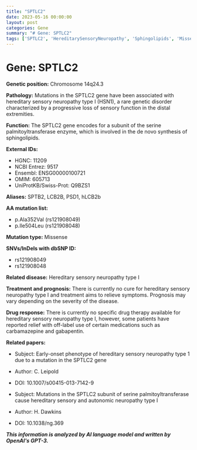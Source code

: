 ```yaml
---
title: "SPTLC2"
date: 2023-05-16 00:00:00
layout: post
categories: Gene
summary: "# Gene: SPTLC2"
tags: ['SPTLC2', 'HereditarySensoryNeuropathy', 'Sphingolipids', 'MissenseMutation', 'OffLabelMedication', 'Treatment', 'Prognosis', 'GeneticDisorder']
---
```


# Gene: SPTLC2

**Genetic position:** Chromosome 14q24.3

**Pathology:** Mutations in the SPTLC2 gene have been associated with hereditary sensory neuropathy type I (HSN1), a rare genetic disorder characterized by a progressive loss of sensory function in the distal extremities.  

**Function:** The SPTLC2 gene encodes for a subunit of the serine palmitoyltransferase enzyme, which is involved in the de novo synthesis of sphingolipids.  

**External IDs:** 
- HGNC: 11209
- NCBI Entrez: 9517
- Ensembl: ENSG00000100721
- OMIM: 605713
- UniProtKB/Swiss-Prot: Q9BZS1

**Aliases:** SPTB2, LCB2B, PSD1, hLCB2b

**AA mutation list:** 
- p.Ala352Val (rs121908049)
- p.Ile504Leu (rs121908048)

**Mutation type:** Missense

**SNVs/InDels with dbSNP ID:**
- rs121908049
- rs121908048

**Related disease:** Hereditary sensory neuropathy type I

**Treatment and prognosis:** There is currently no cure for hereditary sensory neuropathy type I and treatment aims to relieve symptoms. Prognosis may vary depending on the severity of the disease. 

**Drug response:** There is currently no specific drug therapy available for hereditary sensory neuropathy type I, however, some patients have reported relief with off-label use of certain medications such as carbamazepine and gabapentin.

**Related papers:**
- Subject: Early-onset phenotype of hereditary sensory neuropathy type 1 due to a mutation in the SPTLC2 gene
- Author: C. Leipold
- DOI: 10.1007/s00415-013-7142-9

- Subject: Mutations in the SPTLC2 subunit of serine palmitoyltransferase cause hereditary sensory and autonomic neuropathy type I
- Author: H. Dawkins 
- DOI: 10.1038/ng.369

**_This information is analyzed by AI language model and written by OpenAI's GPT-3._**